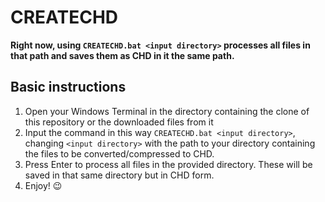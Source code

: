 # CREATECHD

__Right now, using `CREATECHD.bat <input directory>` processes all files in that path and saves them as CHD in it the same path.__

## Basic instructions

1. Open your Windows Terminal in the directory containing the clone of this repository or the downloaded files from it
2. Input the command in this way `CREATECHD.bat <input directory>`, changing `<input directory>` with the path to your directory containing the files to be converted/compressed to CHD.
3. Press Enter to process all files in the provided directory. These will be saved in that same directory but in CHD form.
4. Enjoy! 😉
